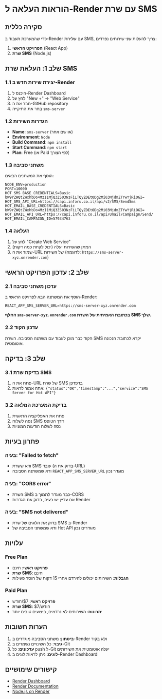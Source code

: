 # הוראות העלאה ל-Render עם שרת SMS

## סקירה כללית
כדי שהמערכת תעבוד ב-Render עם שליחת SMS, צריך להעלות שני שירותים נפרדים:
1. **הפרויקט הראשי** (React App)
2. **שרת SMS** (Node.js)

## שלב 1: העלאת שרת SMS

### 1.1 יצירת שירות חדש ב-Render
1. היכנס ל-Render Dashboard
2. לחץ על "New +" → "Web Service"
3. חבר את ה-GitHub repository
4. בחר את התיקייה `sms-server`

### 1.2 הגדרות השירות
- **Name**: `sms-server` (או שם אחר)
- **Environment**: `Node`
- **Build Command**: `npm install`
- **Start Command**: `npm start`
- **Plan**: Free (או Paid לפי הצורך)

### 1.3 משתני סביבה
הוסף את המשתנים הבאים:

```
NODE_ENV=production
PORT=10000
HOT_SMS_BASE_CREDENTIALS=Basic bW9rZWQtZWxhbDo4MzI1MjQ3ZS03NzFiLTQyZDEtODg2Mi03MjdmZTYwYjRiOGI=
HOT_SMS_API_URL=https://capi.inforu.co.il/api/v2/SMS/SendSms
HOT_EMAIL_BASE_CREDENTIALS=Basic bW9rZWQtZWxhbDo4MzI1MjQ3ZS03NzFiLTQyZDEtODg2Mi03MjdmZTYwYjRiOGI=
HOT_EMAIL_API_URL=https://capi.inforu.co.il/api/Umail/Campaign/Send/
HOT_EMAIL_CAMPAIGN_ID=57934763
```

### 1.4 העלאה
1. לחץ על "Create Web Service"
2. המתן שהשירות יעלה (יכול לקחת כמה דקות)
3. שמור את ה-URL של השירות (לדוגמה: `https://sms-server-xyz.onrender.com`)

## שלב 2: עדכון הפרויקט הראשי

### 2.1 עדכון משתני סביבה
הוסף את המשתנה הבא לפרויקט הראשי ב-Render:

```
REACT_APP_SMS_SERVER_URL=https://sms-server-xyz.onrender.com
```

**החלף `sms-server-xyz.onrender.com` בכתובת האמיתית של השרת SMS שלך.**

### 2.2 עדכון הקוד
הקוד כבר מוכן לעבוד עם משתנה הסביבה. השרת SMS יקרא לכתובת הנכונה אוטומטית.

## שלב 3: בדיקה

### 3.1 בדיקת שרת SMS
1. פתח את ה-URL של שרת SMS בדפדפן
2. אתה אמור לראות: `{"status":"OK","timestamp":"...","service":"SMS Server for Hot API"}`

### 3.2 בדיקת המערכת המלאה
1. פתח את האפליקציה הראשית
2. נסה לשלוח SMS דרך הטופס
3. נסה לשלוח הודעות המוניות

## פתרון בעיות

### בעיה: "Failed to fetch"
- ודא ששרת SMS עובד (בדוק את ה-URL)
- ודא שמשתנה הסביבה `REACT_APP_SMS_SERVER_URL` מוגדר נכון

### בעיה: "CORS error"
- השרת SMS כבר מוגדר לתמוך ב-CORS
- אם עדיין יש בעיה, בדוק את הגדרות Render

### בעיה: "SMS not delivered"
- בדוק את הלוגים של שרת SMS ב-Render
- ודא שמשתני הסביבה של Hot API מוגדרים נכון

## עלויות

### Free Plan
- **פרויקט ראשי**: חינם
- **שרת SMS**: חינם
- **הגבלות**: השירותים יכולים להירדם אחרי 15 דקות של חוסר פעילות

### Paid Plan
- **פרויקט ראשי**: $7/חודש
- **שרת SMS**: $7/חודש
- **יתרונות**: השירותים לא נרדמים, ביצועים טובים יותר

## הערות חשובות

1. **ביטחון**: משתני הסביבה מוגדרים ב-Render ולא בקוד
2. **גיבוי**: כל השינויים נשמרים ב-Git
3. **עדכונים**: כל push ל-Git יעלה אוטומטית את השירותים
4. **לוגים**: ניתן לראות לוגים ב-Render Dashboard

## קישורים שימושיים

- [Render Dashboard](https://dashboard.render.com/)
- [Render Documentation](https://render.com/docs)
- [Node.js on Render](https://render.com/docs/node)
